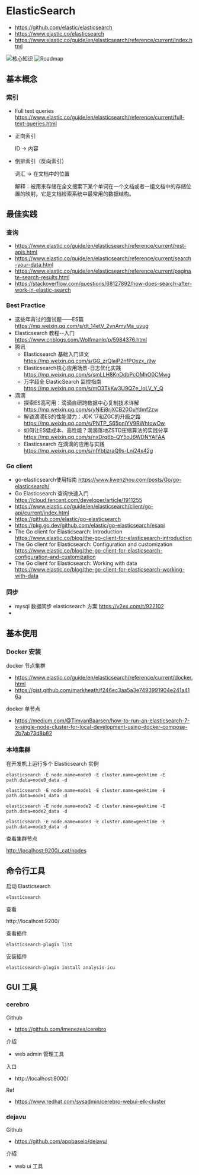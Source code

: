 # ElasticSearch
- https://github.com/elastic/elasticsearch
- https://www.elastic.co/elasticsearch
- https://www.elastic.co/guide/en/elasticsearch/reference/current/index.html

![核心知识](images/elastic_search_notes.webp)
![Roadmap](images/elasticsearch-roadmap.png)


## 基本概念

### 索引
- Full text queries https://www.elastic.co/guide/en/elasticsearch/reference/current/full-text-queries.html

- 正向索引
    
    ID → 内容
    
- 倒排索引（反向索引）
    
    词汇 → 在文档中的位置
    
    解释：被用来存储在全文搜索下某个单词在一个文档或者一组文档中的存储位置的映射。它是文档检索系统中最常用的数据结构。

## 最佳实践
### 查询
- https://www.elastic.co/guide/en/elasticsearch/reference/current/rest-apis.html
- https://www.elastic.co/guide/en/elasticsearch/reference/current/search-your-data.html
- https://www.elastic.co/guide/en/elasticsearch/reference/current/paginate-search-results.html
- https://stackoverflow.com/questions/68127892/how-does-search-after-work-in-elastic-search

### Best Practice
- 这些年背过的面试题——ES篇 https://mp.weixin.qq.com/s/dt_14etV_2ynAmyMa_uyug
- Elasticsearch 教程--入门 https://www.cnblogs.com/Wolfmanlq/p/5984376.html
- 腾讯
  - Elasticsearch 基础入门详文 https://mp.weixin.qq.com/s/GG_zrQlaiP2nfPOxzx_j9w
  - Elasticsearch核心应用场景-日志优化实践 https://mp.weixin.qq.com/s/smLLH8KnDdbPcOMhO0CMwg
  - 万字超全 ElasticSearch 监控指南 https://mp.weixin.qq.com/s/mO3TkKw3U9QZe_IoLV_Y_Q
- 滴滴
  - 探索ES高可用：滴滴自研跨数据中心复制技术详解 https://mp.weixin.qq.com/s/yNiEj8rjXCB20OuYdmf2zw
  - 解锁滴滴ES的性能潜力：JDK 17和ZGC的升级之路 https://mp.weixin.qq.com/s/PNTP_S65pniYV9RWhtowOw
  - 如何让ES低成本、高性能？滴滴落地ZSTD压缩算法的实践分享 https://mp.weixin.qq.com/s/nxDrq6b-QY5oJ6WDNYAFAA
  - Elasticsearch 在滴滴的应用与实践 https://mp.weixin.qq.com/s/nIYbtjzraQ9s-Lni24x42g


### Go client
- go-elasticsearch使用指南 https://www.liwenzhou.com/posts/Go/go-elasticsearch/
- Go Elasticsearch 查询快速入门 https://cloud.tencent.com/developer/article/1911255
- https://www.elastic.co/guide/en/elasticsearch/client/go-api/current/index.html
- https://github.com/elastic/go-elasticsearch
- https://pkg.go.dev/github.com/elastic/go-elasticsearch/esapi
- The Go client for Elasticsearch: Introduction https://www.elastic.co/blog/the-go-client-for-elasticsearch-introduction
- The Go client for Elasticsearch: Configuration and customization https://www.elastic.co/blog/the-go-client-for-elasticsearch-configuration-and-customization
- The Go client for Elasticsearch: Working with data https://www.elastic.co/blog/the-go-client-for-elasticsearch-working-with-data

### 同步
- mysql 数据同步 elasticsearch 方案 https://v2ex.com/t/922102
-

## 基本使用
### Docker 安装
docker 节点集群
- https://www.elastic.co/guide/en/elasticsearch/reference/current/docker.html
- https://gist.github.com/markheath/f246ec3aa5a3e7493991904e241a416a

docker 单节点
- https://medium.com/@TimvanBaarsen/how-to-run-an-elasticsearch-7-x-single-node-cluster-for-local-development-using-docker-compose-2b7ab73d8b82

### 本地集群

在开发机上运行多个 Elasticsearch 实例

`elasticsearch -E node.name=node0 -E cluster.name=geektime -E path.data=node0_data -d`

`elasticsearch -E node.name=node1 -E cluster.name=geektime -E path.data=node1_data -d`

`elasticsearch -E node.name=node2 -E cluster.name=geektime -E path.data=node2_data -d`

`elasticsearch -E node.name=node3 -E cluster.name=geektime -E path.data=node3_data -d`

查看集群节点

[http://localhost:9200/_cat/nodes](http://localhost:9200/_cat/nodes)

## 命令行工具

启动 Elasticsearch

`elasticsearch`

查看

http://localhost:9200/

查看插件

`elasticsearch-plugin list`

安装插件

`elasticsearch-plugin install analysis-icu`


## GUI 工具
### cerebro
Github
- https://github.com/lmenezes/cerebro

介绍
- web admin 管理工具

入口
- http://localhost:9000/

Ref
- https://www.redhat.com/sysadmin/cerebro-webui-elk-cluster


### dejavu
Github
- https://github.com/appbaseio/dejavu/

介绍
- web ui 工具
